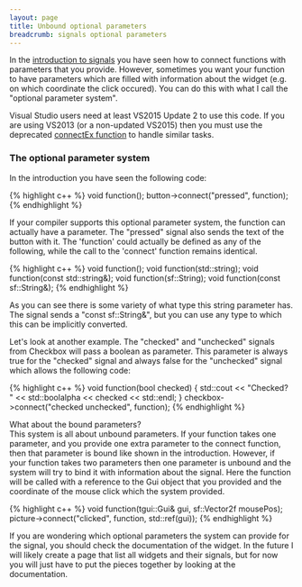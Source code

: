 ```yaml
---
layout: page
title: Unbound optional parameters
breadcrumb: signals optional parameters
---
```


<p>In the <a href="../signals-introduction/">introduction to signals</a> you have seen how to connect functions with parameters that you provide. However, sometimes you want your function to have parameters which are filled with information about the widget (e.g. on which coordinate the click occured). You can do this with what I call the "optional parameter system".</p>

<p><span class="Red">Visual Studio users need at least VS2015 Update 2 to use this code.</span> If you are using VS2013 (or a non-updated VS2015) then you must use the deprecated <a href="../signals-connectEx/">connectEx function</a> to handle similar tasks.</p>

<div>
<h3 id="the-optional-parameter-system">The optional parameter system</h3>
<p class="SmallBottomMargin">In the introduction you have seen the following code:</p>
{% highlight c++ %}
void function();
button->connect("pressed", function);
{% endhighlight %}

<p class="SmallBottomMargin">If your compiler supports this optional parameter system, the function can actually have a parameter. The "pressed" signal also sends the text of the button with it. The 'function' could actually be defined as any of the following, while the call to the 'connect' function remains identical.</p>
{% highlight c++ %}
void function();
void function(std::string);
void function(const std::string&);
void function(sf::String);
void function(const sf::String&);
{% endhighlight %}

<p>As you can see there is some variety of what type this string parameter has. The signal sends a "const sf::String&", but you can use any type to which this can be implicitly converted.</p>

<p class="SmallBottomMargin">Let's look at another example. The "checked" and "unchecked" signals from Checkbox will pass a boolean as parameter. This parameter is always true for the "checked" signal and always false for the "unchecked" signal which allows the following code:</p>
{% highlight c++ %}
void function(bool checked)
{
    std::cout << "Checked? " << std::boolalpha << checked << std::endl;
}
checkbox->connect("checked unchecked", function);
{% endhighlight %}

<p class="SmallBottomMargin">What about the bound parameters?<br>
  This system is all about unbound parameters. If your function takes one parameter, and you provide one extra parameter to the connect function, then that parameter is bound like shown in the introduction. However, if your function takes two parameters then one parameter is unbound and the system will try to bind it with information about the signal. Here the function will be called with a reference to the Gui object that you provided and the coordinate of the mouse click which the system provided.</p>
{% highlight c++ %}
void function(tgui::Gui& gui, sf::Vector2f mousePos);
picture->connect("clicked", function, std::ref(gui));
{% endhighlight %}

<p>If you are wondering which optional parameters the system can provide for the signal, you should check the documentation of the widget. In the future I will likely create a page that list all widgets and their signals, but for now you will just have to put the pieces together by looking at the documentation.</p>
</div>
